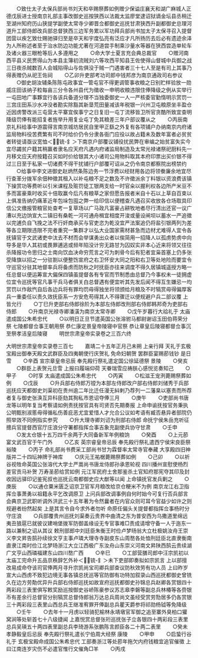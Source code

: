 <!-- { "loadSidebar": true } -->
　　○致仕太子太保兵部尚书刘天和卒赐祭葬如例赠少保谥庄襄天和湖广麻城人正德戊辰进士授南京礼部主事改御史巡按狭西以法裁太监廖堂逮诏狱谪金坛县丞稍迁至湖州知府历山狭提学副使太常寺少卿晋佥都御史巡抚甘肃狭西升副都御史总理河道升工部侍郎改兵部总督狭西三边军务累以军功拜兵部尚书加太子太保寻召入提督团营以疾乞致仕赐驰驿归至是卒天和宇度弘亮有泛应才凡所扬历去后必有遗迹余泽为人所称述者至于治水防边功能尤著在河道尝手制乘沙量水等器在狭西尝造单轮车及诸火器三眼枪等后人多遵用之
　　○命大学士夏言充会典总裁官
　　○赠河南西平县义民贾得山为本县主簿初流贼刘六等攻西平知县王佐使得山督城中兵御之战三日夜杀贼数百人会城陷得山与佐俱没于贼一门遇害者三十七人至是有司上其事乃得表赠仍从祀王佐祠
　　○乙卯升吏部考功司郎中钱邦彦为南京通政司右参议
　　○御史胡汝辅条陈陈屯政事宜一管屯官不得更调管事收粮之日别贮样验放一勋戚庄田该纳子粒每亩三分令各州县代为徵收一申明收粮违限住俸降级之例从实举行一屯田地广事夥宜行各该兵备道分理不当独委御史一人一严核委官勤惰明示赏罚一三宫庄田系沙水冲没者勘实除豁其新垦荒田量减该年税银一兴州卫屯粮原坐丰盈仓近因虏警改派三屯营太平寨宜俟事宁之日复旧一屯丁流移皆卫所官贪酷所致宜查明降级罚俸有能招复者旌举升用复业屯丁免其粮差三年户部议覆从之
　　○丙辰南京礼科给事中游震得言南京城坊居民自里甲正繇之外复有各项铺户办纳南京内府诸监局物料役苦费繁有司不时给价仍令分隶各衙门应役以故占籍未及数年富者必贫贫者转徙请亟议宽恤＜锍-釒＞下南京户部覆议铺役扰民弊在审编之始贫富失实今宜尽蠲贫户籍其稍赢者隶名应天府凡遇内府诸监局制造及太常光禄诸祭祀厨料先一月移文应天府按籍召买如时价给银其大小诸司公用物料取其本府印票出买价银不得过三日至于私家一切诸费不得干扰铺行户部覆可诏从之仍令南京都察院出榜禁约
　　○给事中李文进御史赵炳然条陈边务一节浮费以经财用各边将领餋廉余地宜尽行查革分拨军余佃种徵其租入以补屯粮不足之数及不许徵派余丁料银以资浪费该镇下操赏功等费听以引米课程及赃罚徒工银两支给一时官籴以握利权各边所产米豆不多而富豪乘时收买十倍取赢今后凡有粮草之家但愿告报者米自十石以上草自百束以上俱准告纳仍痛革近年包垛包囤之弊一给印信以便稽查凡遇召买收放各仓场取具印信公文缴报管粮官处查考一复草场以广马政凡富豪占耕牧地者尽行清出还官一议广漕以充边饷宣大二镇旧有桑乾一河可通舟楫宜相度开浚或量设闸坝以蓄水一严追徵以完逋负自飞挽之法不行奸商承买与官吏恣为乾没宜严法案追仍将盐引银两列为差等各立期限违限不完者重究一集群才以弘大业国家需材甚急而边材尤难得人宜令各抚镇官于文武诸吏中汰去不材而会举谋勇出众者以俟简用一招降人以孤虏势虏中向导多是华人其初或畏罪逋逃或频年陷没计穷无路甘为囚奴实非本心近来将领又往往杀降报功令思归之士南向饮血决命穷荒言之可为刺骨今后有犯者宜枭首塞上仍多张受降旗以招之一分驻劄以便整饬宣府之右卫怀安大同之阳和右卫等处地险而要宜令守巡官分驻其地督率兵将备虏而防秋之时抚臣亦往来调度不得久居镇城遥授方略一任总督以便运筹宣大偏保四镇虽提督各有专官而节制悉由总督乃今事权未一徒拥虚位宜令巡抚等官凡事干兵马者俱关白总督遇有便宜听其先发后闻不得互生嫌忌一均赏罚以作敌忾自后各边兵将有罪均罚毋得独坐将领颁给月粮及不时犒赏毋得偏厚客兵一重委任以责久效抚臣系一方安危苟得其人不得骤迁以便规避户兵二部议覆  上皆允行
　　○丁巳升吏部右侍郎徐阶为本部左侍郎改刑部右侍郎韩邦奇为吏部右侍郎
　　○升南京光禄寺卿潘潢为南京太常寺卿
　　○戊午岁暮行大祫礼于  太庙遣成国公朱希忠代
　　○以明日正旦节遣英国公张溶驸马都尉谢诏玉田伯蒋荣分祭  七陵都督佥事王朝用祭  恭仁康定景皇帝陵寝中官祭  恭让章皇后陵寝都督佥事沉至祭孝洁皇后陵寝
　　明世宗肃皇帝实录卷之三百六终


大明世宗肃皇帝实录卷三百七
　　嘉靖二十五年正月己未朔  上亲行拜  天礼于玄极宝殿出御奉天殿文武群臣及四夷朝使行庆贺礼  免命妇朝贺  罢群臣宴赐莭钱钞  是日雪
　　○辛酉  宣宗章皇帝忌辰  奉先殿行祭礼遣定国公徐延德祭  景陵
　　○癸亥
　　○群臣上表贺元旦雪  上报曰履端仰荷  天眷瑞雪应祷朕心感悦览奏知己
　　○甲子
　　○时享  太庙遣成国公朱希忠代
　　○丙寅
　　○松滋王宠洌薨赐祭葬如例
　　○戊辰
　　○升兵部右侍郎万镗为本部左侍郎改户部右侍郎刘储秀于兵部  巡抚应天都御史刘渠初在贵州逾二年比迁任漫无紏剌乃荐列一二藩臬以塞责而所荐者复与御史张涣互异科臣劾其狥私市恩诏夺俸三月
　　○庚午
　　○吏部尚书唐龙等以明年复当考察请如例责抚按官具有司贤否先期奏报  上命申谕抚按官务秉执公明甄别淑慝毋得循私伤善庇恶尤宜爱惜人才允合公议如考语有臧否悬异者部院仍照举效不同例指实参究
　　○升大理寺卿刘讱为刑部右侍郎  命抚宁侯朱岳充听征摠兵官提督西官厅庄浪分守署都指挥佥事吉象充副使兵协守甘肃
　　○壬申
　　○发太仓银十五万四千余两于大同备新军年例粮饷
　　○癸酉
　　○上元莭宴文武百官于午门外
　　○乙亥  英宗睿皇帝忌辰  奉先殿行祭礼遣西宁侯宋良臣祭裕陵
　　○丙子  命礼部尚书费采工部尚书甘为霖督率太常寺官奉藏  大享殿四旧神版并二十四坛神牌于神库
　　○庆元王祐椐薨赐祭葬如例
　　○己卯
　　○以祈谷视牲命英国公张溶代大学士严嵩尚书唐龙侍郎孙承恩轮视  四川播州宣慰使杨烈差官贡马补贺  万寿圣莭给赏如例  元江军民府土舍那鉴杀土官知府那宪夺其印及封收因远驿印记鉴宪叔也巡抚云南都御史应大猷等以闻  上命镇抚官发兵剿之
　　○庚辰
　　○以通仓粟米匮乏诏京卫官军月粮改给京仓粳米不为例  南京龙江右卫指挥佥事萧勇以祖籍永平乞改调原卫  上问兵部改调事例自何时始今可复行否兵部言会典京卫武职听调外洪武三十五年著为令然曩者在内官众则可耳今官益少如许之则规避者纷然起矣  上是其言令自今求外者勿听  命原任偏头关提督都指挥佥事杨时分守庄浪
　　○兵部覆贵州巡抚刘渠奏云贵界中曲清之东为普安西为乌撒道里绵远夷丑狼扈已就彼议建哨堡拨军防御盖缘设无专官事难□责成请增守备一人于迤东一路以兼制之诏从其议  敕刑部郎中刘廷臣朱衡王时俭卢梦旸翁大立杜极姚汝舟王崇义李文昇告鹄孙续徐文亨主事卢璘大理寺寺副皮东山周嶅各处恤刑廷臣北直隶衡南直隶江南时俭江北梦旸浙江大立江西极广东汝舟山东崇义河南文昇陕西鹄云贵续湖广文亨山西璘福建东山四川嶅广西
　　○辛巳
　　○工部营膳司郎中汪宗凯初以  太庙工完命升五品京秩辞乞外补＜锍-釒＞未下吏部即奏拟如宗凯言  上以部擅改易成命夺该司官俸两月寻升宗凯尚宝司卿兵部查议防秋效劳有功人员  上曰昨岁宣大山西虏不致犯边境无事各镇总抚巡等官防御有功特加叙录山西巡抚都御史曾铣久在边方劳勣优异升兵部右侍郎巡抚如故宣府巡抚都御史孙锦总兵赵卿各赏银四十两彩段三表里俱写敕奖励巡按御史谷峤陈豪参议苏志皋李磐等副总兵林椿等各赍银币有差余行总督官分别犒赏总督侍郎翁万达总兵周尚文虽经受赏劳勚居多仍各赏银三十两彩段三表里山西总兵王继准宥罪开俸副总兵瞿天爵参将祁勋杨钺等免降级
　　○壬午
　　○去年十一月虏以轻骑犯榆林永靖墩官军御之追至寨外臭柏口獾窝涧等处斩首七十八级捷闻  上嘉悦赏总督张珩巡抚张子立各银四十两彩段三表里总兵吴瑛五十两四表里副总兵李琦游系张鹏陈言颜臣各二十两二表里
　　○癸未  孝静毅皇后忌辰  奉先殿行祭礼遣长宁伯周大经祭  康陵
　　○甲申
　　○启蛰行谷礼于  玄极宝殿命成国公朱希忠代  工部奏浙江等处莭年拖欠内府钱粮宜追官催徵  上曰江南连岁灾伤不必遣官惟行文催角□羊
　　○丙戌
